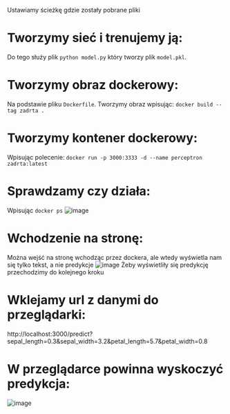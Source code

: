 Ustawiamy ścieżkę gdzie zostały pobrane pliki

# Tworzymy sieć i trenujemy ją:

Do tego służy plik `python model.py` który tworzy plik `model.pkl`.

# Tworzymy obraz dockerowy:

Na podstawie pliku `Dockerfile`. Tworzymy obraz wpisując: `docker build --tag zadrta .` 

# Tworzymy kontener dockerowy:

Wpisując polecenie: `docker run -p 3000:3333 -d --name perceptron zadrta:latest`

# Sprawdzamy czy działa:

Wpisując `docker ps`
![image](https://user-images.githubusercontent.com/49692939/168680654-73dc885b-348c-4a10-9c19-044c5157f58e.png)


# Wchodzenie na stronę:

Można wejść na stronę wchodząc przez dockera, ale wtedy wyświetla nam się tylko tekst, a nie predykcje
![image](https://user-images.githubusercontent.com/49692939/168680505-c2965fc2-33ad-4abe-bb9a-b73efe10cc0c.png)
Żeby wyświetliły się predykcję przechodzimy do kolejnego kroku

# Wklejamy url z danymi do przeglądarki:

http://localhost:3000/predict?sepal_length=0.3&sepal_width=3.2&petal_length=5.7&petal_width=0.8

# W przeglądarce powinna wyskoczyć predykcja:
![image](https://user-images.githubusercontent.com/49692939/168679151-1a91c760-1fe8-4927-975e-af0599bfa528.png)

